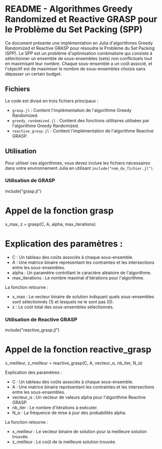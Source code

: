 # README - Algorithmes Greedy Randomized et Reactive GRASP pour le Problème du Set Packing (SPP)

Ce document présente une implémentation en Julia d'algorithmes Greedy Randomized et Reactive GRASP pour résoudre le Problème du Set Packing (SPP). Le SPP est un problème d'optimisation combinatoire qui consiste à sélectionner un ensemble de sous-ensembles (sets) non conflictuels tout en maximisant leur nombre. Chaque sous-ensemble a un coût associé, et l'objectif est de maximiser le nombre de sous-ensembles choisis sans dépasser un certain budget.

## Fichiers

Le code est divisé en trois fichiers principaux :

- `grasp.jl` : Contient l'implémentation de l'algorithme Greedy Randomized.
- `greedy_randomized.jl` : Contient des fonctions utilitaires utilisées par l'algorithme Greedy Randomized.
- `reactive_grasp.jl` : Contient l'implémentation de l'algorithme Reactive GRASP.

## Utilisation

Pour utiliser ces algorithmes, vous devez inclure les fichiers nécessaires dans votre environnement Julia en utilisant `include("nom_du_fichier.jl")`.

### Utilisation de GRASP



include("grasp.jl")

# Appel de la fonction grasp
x_max, z = grasp(C, A, alpha, max_iterations)

# Explication des paramètres :
- C : Un tableau des coûts associés à chaque sous-ensemble.
- A : Une matrice binaire représentant les contraintes et les intersections entre les sous-ensembles.
- alpha : Un paramètre contrôlant le caractère aléatoire de l'algorithme.
- max_iterations : Le nombre maximal d'itérations pour l'algorithme.

La fonction retourne :
- x_max : Le vecteur binaire de solution indiquant quels sous-ensembles sont sélectionnés (1) et lesquels ne le sont pas (0).
- z : Le coût total des sous-ensembles sélectionnés. 


### Utilisation de Reactive GRASP


include("reactive_grasp.jl")

# Appel de la fonction reactive_grasp
x_meilleur, z_meilleur = reactive_grasp(C, A, vecteur_α, nb_iter, N_α)

Explication des paramètres :
- C : Un tableau des coûts associés à chaque sous-ensemble.
- A : Une matrice binaire représentant les contraintes et les intersections entre les sous-ensembles.
- vecteur_α : Un vecteur de valeurs alpha pour l'algorithme Reactive GRASP.
- nb_iter : Le nombre d'itérations à exécuter.
- N_α : La fréquence de mise à jour des probabilités alpha.

La fonction retourne :
- x_meilleur : Le vecteur binaire de solution pour la meilleure solution trouvée.
- z_meilleur : Le coût de la meilleure solution trouvée.

